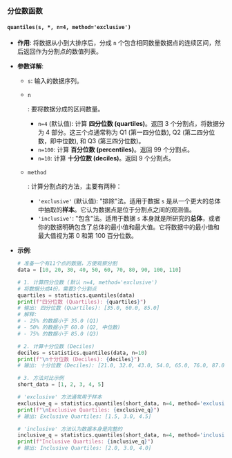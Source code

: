 ### 分位数函数

#### `quantiles(s, *, n=4, method='exclusive')`

- **作用**: 将数据从小到大排序后，分成 `n` 个包含相同数量数据点的连续区间，然后返回作为分割点的数值列表。

- **参数详解**:

  - `s`: 输入的数据序列。

  - ```
    n
    ```

    : 要将数据分成的区间数量。

    - `n=4` (默认值): 计算 **四分位数 (quartiles)**。返回 3 个分割点，将数据分为 4 部分。这三个点通常称为 Q1 (第一四分位数), Q2 (第二四分位数，即中位数), 和 Q3 (第三四分位数)。
    - `n=100`: 计算 **百分位数 (percentiles)**。返回 99 个分割点。
    - `n=10`: 计算 **十分位数 (deciles)**。返回 9 个分割点。

  - ```
    method
    ```

    : 计算分割点的方法，主要有两种：

    - `'exclusive'` (默认值): "排除"法。适用于数据 `s` 是从一个更大的总体中抽取的**样本**。它认为数据点是位于分割点之间的观测值。
    - `'inclusive'`: "包含"法。适用于数据 `s` 本身就是所研究的**总体**，或者你的数据明确包含了总体的最小值和最大值。它将数据中的最小值和最大值视为第 0 和第 100 百分位数。

- **示例**:

  ```python
  # 准备一个有11个点的数据，方便观察分割
  data = [10, 20, 30, 40, 50, 60, 70, 80, 90, 100, 110]
  
  # 1. 计算四分位数 (默认 n=4, method='exclusive')
  # 将数据分成4份，需要3个分割点
  quartiles = statistics.quantiles(data)
  print(f"四分位数 (Quartiles): {quartiles}")
  # 输出: 四分位数 (Quartiles): [35.0, 60.0, 85.0]
  # 解释: 
  # - 25% 的数据小于 35.0 (Q1)
  # - 50% 的数据小于 60.0 (Q2, 中位数)
  # - 75% 的数据小于 85.0 (Q3)
  
  # 2. 计算十分位数 (Deciles)
  deciles = statistics.quantiles(data, n=10)
  print(f"\n十分位数 (Deciles): {deciles}")
  # 输出: 十分位数 (Deciles): [21.0, 32.0, 43.0, 54.0, 65.0, 76.0, 87.0, 98.0, 109.0]
  
  # 3. 方法对比示例
  short_data = [1, 2, 3, 4, 5]
  
  # 'exclusive' 方法通常用于样本
  exclusive_q = statistics.quantiles(short_data, n=4, method='exclusive')
  print(f"\nExclusive Quartiles: {exclusive_q}")
  # 输出: Exclusive Quartiles: [1.5, 3.0, 4.5]
  
  # 'inclusive' 方法认为数据本身是完整的
  inclusive_q = statistics.quantiles(short_data, n=4, method='inclusive')
  print(f"Inclusive Quartiles: {inclusive_q}")
  # 输出: Inclusive Quartiles: [2.0, 3.0, 4.0]
  ```